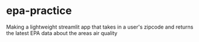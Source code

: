# epa-practice
Making a lightweight streamlit app that takes in a user's zipcode and returns the latest EPA data about the areas air quality
